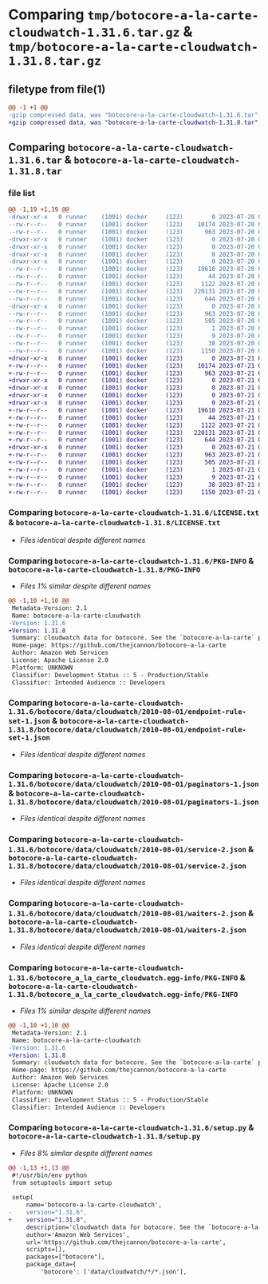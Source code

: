 # Comparing `tmp/botocore-a-la-carte-cloudwatch-1.31.6.tar.gz` & `tmp/botocore-a-la-carte-cloudwatch-1.31.8.tar.gz`

## filetype from file(1)

```diff
@@ -1 +1 @@
-gzip compressed data, was "botocore-a-la-carte-cloudwatch-1.31.6.tar", last modified: Thu Jul 20 01:20:05 2023, max compression
+gzip compressed data, was "botocore-a-la-carte-cloudwatch-1.31.8.tar", last modified: Fri Jul 21 01:21:13 2023, max compression
```

## Comparing `botocore-a-la-carte-cloudwatch-1.31.6.tar` & `botocore-a-la-carte-cloudwatch-1.31.8.tar`

### file list

```diff
@@ -1,19 +1,19 @@
-drwxr-xr-x   0 runner    (1001) docker     (123)        0 2023-07-20 01:20:05.302561 botocore-a-la-carte-cloudwatch-1.31.6/
--rw-r--r--   0 runner    (1001) docker     (123)    10174 2023-07-20 01:20:05.000000 botocore-a-la-carte-cloudwatch-1.31.6/LICENSE.txt
--rw-r--r--   0 runner    (1001) docker     (123)      963 2023-07-20 01:20:05.302561 botocore-a-la-carte-cloudwatch-1.31.6/PKG-INFO
-drwxr-xr-x   0 runner    (1001) docker     (123)        0 2023-07-20 01:20:05.302561 botocore-a-la-carte-cloudwatch-1.31.6/botocore/
-drwxr-xr-x   0 runner    (1001) docker     (123)        0 2023-07-20 01:20:05.302561 botocore-a-la-carte-cloudwatch-1.31.6/botocore/data/
-drwxr-xr-x   0 runner    (1001) docker     (123)        0 2023-07-20 01:20:05.302561 botocore-a-la-carte-cloudwatch-1.31.6/botocore/data/cloudwatch/
-drwxr-xr-x   0 runner    (1001) docker     (123)        0 2023-07-20 01:20:05.302561 botocore-a-la-carte-cloudwatch-1.31.6/botocore/data/cloudwatch/2010-08-01/
--rw-r--r--   0 runner    (1001) docker     (123)    19610 2023-07-20 01:19:55.000000 botocore-a-la-carte-cloudwatch-1.31.6/botocore/data/cloudwatch/2010-08-01/endpoint-rule-set-1.json
--rw-r--r--   0 runner    (1001) docker     (123)       44 2023-07-20 01:19:55.000000 botocore-a-la-carte-cloudwatch-1.31.6/botocore/data/cloudwatch/2010-08-01/examples-1.json
--rw-r--r--   0 runner    (1001) docker     (123)     1122 2023-07-20 01:19:55.000000 botocore-a-la-carte-cloudwatch-1.31.6/botocore/data/cloudwatch/2010-08-01/paginators-1.json
--rw-r--r--   0 runner    (1001) docker     (123)   220131 2023-07-20 01:19:55.000000 botocore-a-la-carte-cloudwatch-1.31.6/botocore/data/cloudwatch/2010-08-01/service-2.json
--rw-r--r--   0 runner    (1001) docker     (123)      644 2023-07-20 01:19:55.000000 botocore-a-la-carte-cloudwatch-1.31.6/botocore/data/cloudwatch/2010-08-01/waiters-2.json
-drwxr-xr-x   0 runner    (1001) docker     (123)        0 2023-07-20 01:20:05.302561 botocore-a-la-carte-cloudwatch-1.31.6/botocore_a_la_carte_cloudwatch.egg-info/
--rw-r--r--   0 runner    (1001) docker     (123)      963 2023-07-20 01:20:05.000000 botocore-a-la-carte-cloudwatch-1.31.6/botocore_a_la_carte_cloudwatch.egg-info/PKG-INFO
--rw-r--r--   0 runner    (1001) docker     (123)      505 2023-07-20 01:20:05.000000 botocore-a-la-carte-cloudwatch-1.31.6/botocore_a_la_carte_cloudwatch.egg-info/SOURCES.txt
--rw-r--r--   0 runner    (1001) docker     (123)        1 2023-07-20 01:20:05.000000 botocore-a-la-carte-cloudwatch-1.31.6/botocore_a_la_carte_cloudwatch.egg-info/dependency_links.txt
--rw-r--r--   0 runner    (1001) docker     (123)        9 2023-07-20 01:20:05.000000 botocore-a-la-carte-cloudwatch-1.31.6/botocore_a_la_carte_cloudwatch.egg-info/top_level.txt
--rw-r--r--   0 runner    (1001) docker     (123)       38 2023-07-20 01:20:05.302561 botocore-a-la-carte-cloudwatch-1.31.6/setup.cfg
--rw-r--r--   0 runner    (1001) docker     (123)     1150 2023-07-20 01:20:05.000000 botocore-a-la-carte-cloudwatch-1.31.6/setup.py
+drwxr-xr-x   0 runner    (1001) docker     (123)        0 2023-07-21 01:21:13.730785 botocore-a-la-carte-cloudwatch-1.31.8/
+-rw-r--r--   0 runner    (1001) docker     (123)    10174 2023-07-21 01:21:13.000000 botocore-a-la-carte-cloudwatch-1.31.8/LICENSE.txt
+-rw-r--r--   0 runner    (1001) docker     (123)      963 2023-07-21 01:21:13.726785 botocore-a-la-carte-cloudwatch-1.31.8/PKG-INFO
+drwxr-xr-x   0 runner    (1001) docker     (123)        0 2023-07-21 01:21:13.726785 botocore-a-la-carte-cloudwatch-1.31.8/botocore/
+drwxr-xr-x   0 runner    (1001) docker     (123)        0 2023-07-21 01:21:13.726785 botocore-a-la-carte-cloudwatch-1.31.8/botocore/data/
+drwxr-xr-x   0 runner    (1001) docker     (123)        0 2023-07-21 01:21:13.726785 botocore-a-la-carte-cloudwatch-1.31.8/botocore/data/cloudwatch/
+drwxr-xr-x   0 runner    (1001) docker     (123)        0 2023-07-21 01:21:13.726785 botocore-a-la-carte-cloudwatch-1.31.8/botocore/data/cloudwatch/2010-08-01/
+-rw-r--r--   0 runner    (1001) docker     (123)    19610 2023-07-21 01:21:06.000000 botocore-a-la-carte-cloudwatch-1.31.8/botocore/data/cloudwatch/2010-08-01/endpoint-rule-set-1.json
+-rw-r--r--   0 runner    (1001) docker     (123)       44 2023-07-21 01:21:06.000000 botocore-a-la-carte-cloudwatch-1.31.8/botocore/data/cloudwatch/2010-08-01/examples-1.json
+-rw-r--r--   0 runner    (1001) docker     (123)     1122 2023-07-21 01:21:06.000000 botocore-a-la-carte-cloudwatch-1.31.8/botocore/data/cloudwatch/2010-08-01/paginators-1.json
+-rw-r--r--   0 runner    (1001) docker     (123)   220131 2023-07-21 01:21:06.000000 botocore-a-la-carte-cloudwatch-1.31.8/botocore/data/cloudwatch/2010-08-01/service-2.json
+-rw-r--r--   0 runner    (1001) docker     (123)      644 2023-07-21 01:21:06.000000 botocore-a-la-carte-cloudwatch-1.31.8/botocore/data/cloudwatch/2010-08-01/waiters-2.json
+drwxr-xr-x   0 runner    (1001) docker     (123)        0 2023-07-21 01:21:13.726785 botocore-a-la-carte-cloudwatch-1.31.8/botocore_a_la_carte_cloudwatch.egg-info/
+-rw-r--r--   0 runner    (1001) docker     (123)      963 2023-07-21 01:21:13.000000 botocore-a-la-carte-cloudwatch-1.31.8/botocore_a_la_carte_cloudwatch.egg-info/PKG-INFO
+-rw-r--r--   0 runner    (1001) docker     (123)      505 2023-07-21 01:21:13.000000 botocore-a-la-carte-cloudwatch-1.31.8/botocore_a_la_carte_cloudwatch.egg-info/SOURCES.txt
+-rw-r--r--   0 runner    (1001) docker     (123)        1 2023-07-21 01:21:13.000000 botocore-a-la-carte-cloudwatch-1.31.8/botocore_a_la_carte_cloudwatch.egg-info/dependency_links.txt
+-rw-r--r--   0 runner    (1001) docker     (123)        9 2023-07-21 01:21:13.000000 botocore-a-la-carte-cloudwatch-1.31.8/botocore_a_la_carte_cloudwatch.egg-info/top_level.txt
+-rw-r--r--   0 runner    (1001) docker     (123)       38 2023-07-21 01:21:13.730785 botocore-a-la-carte-cloudwatch-1.31.8/setup.cfg
+-rw-r--r--   0 runner    (1001) docker     (123)     1150 2023-07-21 01:21:13.000000 botocore-a-la-carte-cloudwatch-1.31.8/setup.py
```

### Comparing `botocore-a-la-carte-cloudwatch-1.31.6/LICENSE.txt` & `botocore-a-la-carte-cloudwatch-1.31.8/LICENSE.txt`

 * *Files identical despite different names*

### Comparing `botocore-a-la-carte-cloudwatch-1.31.6/PKG-INFO` & `botocore-a-la-carte-cloudwatch-1.31.8/PKG-INFO`

 * *Files 1% similar despite different names*

```diff
@@ -1,10 +1,10 @@
 Metadata-Version: 2.1
 Name: botocore-a-la-carte-cloudwatch
-Version: 1.31.6
+Version: 1.31.8
 Summary: cloudwatch data for botocore. See the `botocore-a-la-carte` package for more info.
 Home-page: https://github.com/thejcannon/botocore-a-la-carte
 Author: Amazon Web Services
 License: Apache License 2.0
 Platform: UNKNOWN
 Classifier: Development Status :: 5 - Production/Stable
 Classifier: Intended Audience :: Developers
```

### Comparing `botocore-a-la-carte-cloudwatch-1.31.6/botocore/data/cloudwatch/2010-08-01/endpoint-rule-set-1.json` & `botocore-a-la-carte-cloudwatch-1.31.8/botocore/data/cloudwatch/2010-08-01/endpoint-rule-set-1.json`

 * *Files identical despite different names*

### Comparing `botocore-a-la-carte-cloudwatch-1.31.6/botocore/data/cloudwatch/2010-08-01/paginators-1.json` & `botocore-a-la-carte-cloudwatch-1.31.8/botocore/data/cloudwatch/2010-08-01/paginators-1.json`

 * *Files identical despite different names*

### Comparing `botocore-a-la-carte-cloudwatch-1.31.6/botocore/data/cloudwatch/2010-08-01/service-2.json` & `botocore-a-la-carte-cloudwatch-1.31.8/botocore/data/cloudwatch/2010-08-01/service-2.json`

 * *Files identical despite different names*

### Comparing `botocore-a-la-carte-cloudwatch-1.31.6/botocore/data/cloudwatch/2010-08-01/waiters-2.json` & `botocore-a-la-carte-cloudwatch-1.31.8/botocore/data/cloudwatch/2010-08-01/waiters-2.json`

 * *Files identical despite different names*

### Comparing `botocore-a-la-carte-cloudwatch-1.31.6/botocore_a_la_carte_cloudwatch.egg-info/PKG-INFO` & `botocore-a-la-carte-cloudwatch-1.31.8/botocore_a_la_carte_cloudwatch.egg-info/PKG-INFO`

 * *Files 1% similar despite different names*

```diff
@@ -1,10 +1,10 @@
 Metadata-Version: 2.1
 Name: botocore-a-la-carte-cloudwatch
-Version: 1.31.6
+Version: 1.31.8
 Summary: cloudwatch data for botocore. See the `botocore-a-la-carte` package for more info.
 Home-page: https://github.com/thejcannon/botocore-a-la-carte
 Author: Amazon Web Services
 License: Apache License 2.0
 Platform: UNKNOWN
 Classifier: Development Status :: 5 - Production/Stable
 Classifier: Intended Audience :: Developers
```

### Comparing `botocore-a-la-carte-cloudwatch-1.31.6/setup.py` & `botocore-a-la-carte-cloudwatch-1.31.8/setup.py`

 * *Files 8% similar despite different names*

```diff
@@ -1,13 +1,13 @@
 #!/usr/bin/env python
 from setuptools import setup
 
 setup(
     name='botocore-a-la-carte-cloudwatch',
-    version="1.31.6",
+    version="1.31.8",
     description='cloudwatch data for botocore. See the `botocore-a-la-carte` package for more info.',
     author='Amazon Web Services',
     url='https://github.com/thejcannon/botocore-a-la-carte',
     scripts=[],
     packages=["botocore"],
     package_data={
         'botocore': ['data/cloudwatch/*/*.json'],
```

